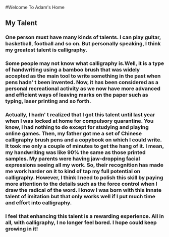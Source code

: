 #Welcome To Adam's Home

## My Talent
### One person must have many kinds of talents. I can play guitar, basketball, football and so on. But personally speaking, I think my greatest talent is calligraphy.
### Some people may not know what calligraphy is.Well, it is a type of handwriting using a bamboo brush that was widely accepted as the main tool to write something in the past when pens hadn' t been invented. Now, it has been considered as a personal recreational activity as we now have more advanced and efficient ways of leaving marks on the paper such as typing, laser printing and so forth.  
### Actually, I hadn' t realized that I got this talent until last year when I was locked at home for compulsory quarantine. You know, I had nothing to do except for studying and playing online games. Then, my father got me a set of Chinese calligraphy brush pens and a copybook on which I could write. It took me only a couple of minutes to get the hang of it. I mean, my handwriting was like 90% the same as those printed samples. My parents were having jaw-dropping facial expressions seeing all my work. So, their recognition has made me work harder on it to kind of tap my full potential on calligraphy. However, l think I need to polish this skill by paying more attention to the details such as the force control when I draw the radical of the word. I know I was born with this innate talent of imitation but that only works well if I put much time and effort into calligraphy.
### I feel that enhancing this talent is a rewarding experience. All in all, with calligraphy, I no longer feel bored. I hope could keep growing in it! 
